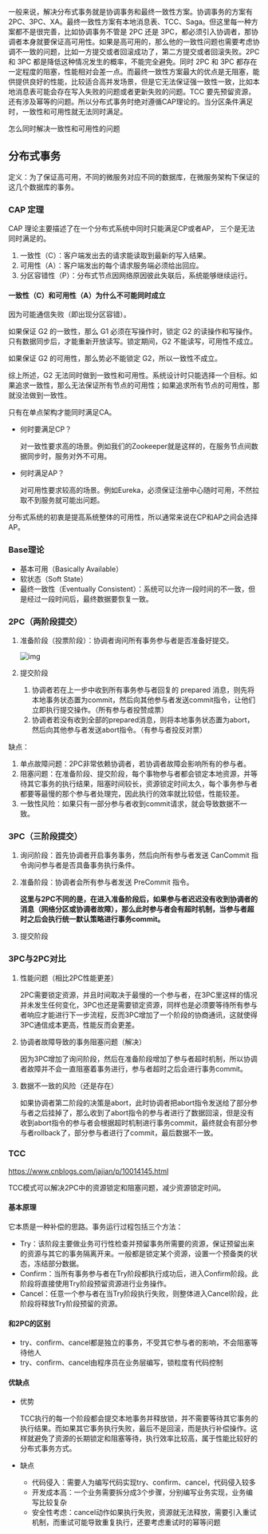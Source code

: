 一般来说，解决分布式事务就是协调事务和最终一致性方案。协调事务的方案有2PC、3PC、XA。最终一致性方案有本地消息表、TCC、Saga。但这里每一种方案都不是很完善，比如协调事务不管是 2PC 还是 3PC，都必须引入协调者，那协调者本身就要保证高可用性。如果是高可用的，那么他的一致性问题也需要考虑协调不一致的问题，比如一方提交或者回滚成功了，第二方提交或者回滚失败。2PC 和 3PC 都是降低这种情况发生的概率，不能完全避免。同时 2PC 和 3PC 都存在一定程度的阻塞，性能相对会差一点。而最终一致性方案最大的优点是无阻塞，能供提供良好的性能，比较适合高并发场景，但是它无法保证强一致性一致，比如本地消息表可能会存在写入失败的问题或者更新失败的问题。TCC 要先预留资源，还有涉及幂等的问题。所以分布式事务时绝对遵循CAP理论的。当分区条件满足时，一致性和可用性就无法同时满足。



怎么同时解决一致性和可用性的问题



## 分布式事务

定义：为了保证高可用，不同的微服务对应不同的数据库，在微服务架构下保证的这几个数据库的事务。



### CAP 定理

CAP 理论主要描述了在一个分布式系统中同时只能满足CP或者AP， 三个是无法同时满足的。

1. 一致性（C）：客户端发出去的请求能读取到最新的写入结果。
2. 可用性（A）：客户端发出的每个请求服务端必须给出回应。
3. 分区容错性（P）：分布式节点因网络原因彼此失联后，系统能够继续运行。

#### 一致性（C）和可用性（A）为什么不可能同时成立

因为可能通信失败（即出现分区容错）。

如果保证 G2 的一致性，那么 G1 必须在写操作时，锁定 G2 的读操作和写操作。只有数据同步后，才能重新开放读写。锁定期间，G2 不能读写，可用性不成立。

如果保证 G2 的可用性，那么势必不能锁定 G2，所以一致性不成立。

综上所述，G2 无法同时做到一致性和可用性。系统设计时只能选择一个目标。如果追求一致性，那么无法保证所有节点的可用性；如果追求所有节点的可用性，那就没法做到一致性。

只有在单点架构才能同时满足CA。



- 何时要满足CP？

  对一致性要求高的场景。例如我们的Zookeeper就是这样的，在服务节点间数据同步时，服务对外不可用。

- 何时满足AP？

  对可用性要求较高的场景。例如Eureka，必须保证注册中心随时可用，不然拉取不到服务就可能出问题。

分布式系统的初衷是提高系统整体的可用性，所以通常来说在CP和AP之间会选择AP。

### Base理论

- 基本可用（Basically Available）
- 软状态（Soft State）
- 最终一致性（Eventually Consistent）：系统可以允许一段时间的不一致，但是经过一段时间后，最终数据要恢复一致。



### 2PC（两阶段提交）

1. 准备阶段（投票阶段）：协调者询问所有事务参与者是否准备好提交。

   ![img](https://pic3.zhimg.com/v2-5b7799d96e341c181df46144e2325546_b.webp?consumer=ZHI_MENG)

2. 提交阶段

   1. 协调者若在上一步中收到所有事务参与者回复的 prepared 消息，则先将本地事务状态置为commit，然后向其他参与者发送commit指令，让他们立即执行提交操作。（所有参与者投赞成票）
   2. 协调者若没有收到全部的prepared消息，则将本地事务状态置为abort，然后向其他参与者发送abort指令。（有参与者投反对票）

缺点：
1. 单点故障问题：2PC非常依赖协调者，若协调者故障会影响所有的参与者。
2. 阻塞问题：在准备阶段、提交阶段，每个事物参与者都会锁定本地资源，并等待其它事务的执行结果，阻塞时间较长，资源锁定时间太久，每个事务参与者都要等最慢的那个参与者处理完，因此执行的效率就比较低，性能较差。
3. 一致性风险：如果只有一部分参与者收到commit请求，就会导致数据不一致。



### 3PC（三阶段提交）

1. 询问阶段：首先协调者开启事务事务，然后向所有参与者发送 CanCommit 指令询问参与者是否具备事务执行条件。

2. 准备阶段：协调者会所有参与者发送 PreCommit 指令。

   **这里与2PC不同的是，在进入准备阶段后，如果参与者迟迟没有收到协调者的消息（网络分区或协调者故障），那么此时参与者会有超时机制，当参与者超时之后会执行统一默认策略进行事务commit。**

3. 提交阶段



### 3PC与2PC对比

1. 性能问题（相比2PC性能更差）

   2PC需要锁定资源，并且时间取决于最慢的一个参与者，在3PC里这样的情况并未发生任何变化，3PC也还是需要锁定资源，同样也是必须要等待所有参与者响应才能进行下一步流程，反而3PC增加了一个阶段的协商通讯，这就使得3PC通信成本更高，性能反而会更差。

2. 协调者故障导致的事务阻塞问题（解决）

   因为3PC增加了询问阶段，然后在准备阶段增加了参与者超时机制，所以协调者故障并不会一直阻塞着事务进行，参与者超时之后会进行事务commit。

3. 数据不一致的风险（还是存在）

   如果协调者第二阶段的决策是abort，此时协调者把abort指令发送给了部分参与者之后挂掉了，那么收到了abort指令的参与者进行了数据回滚，但是没有收到abort指令的参与者会根据超时机制进行事务commit，最终就会有部分参与者rollback了，部分参与者进行了commit，最后数据不一致。



### TCC

https://www.cnblogs.com/jajian/p/10014145.html

TCC模式可以解决2PC中的资源锁定和阻塞问题，减少资源锁定时间。

#### 基本原理

它本质是一种补偿的思路。事务运行过程包括三个方法：

- Try：该阶段主要做业务可行性检查并预留事务所需要的资源，保证预留出来的资源与其它的事务隔离开来。一般都是锁定某个资源，设置一个预备类的状态，冻结部分数据。
- Confirm：当所有事务参与者在Try阶段都执行成功后，进入Confirm阶段。此阶段将直接使用Try阶段预留资源进行业务操作。
- Cancel：任意一个参与者在当Try阶段执行失败，则整体进入Cancel阶段，此阶段将释放Try阶段预留的资源。

#### 和2PC的区别

- try、confirm、cancel都是独立的事务，不受其它参与者的影响，不会阻塞等待他人
- try、confirm、cancel由程序员在业务层编写，锁粒度有代码控制

#### 优缺点

- 优势

  TCC执行的每一个阶段都会提交本地事务并释放锁，并不需要等待其它事务的执行结果。而如果其它事务执行失败，最后不是回滚，而是执行补偿操作。这样就避免了资源的长期锁定和阻塞等待，执行效率比较高，属于性能比较好的分布式事务方式。

- 缺点

  - 代码侵入：需要人为编写代码实现try、confirm、cancel，代码侵入较多
  - 开发成本高：一个业务需要拆分成3个步骤，分别编写业务实现，业务编写比较复杂
  - 安全性考虑：cancel动作如果执行失败，资源就无法释放，需要引入重试机制，而重试可能导致重复执行，还要考虑重试时的幂等问题